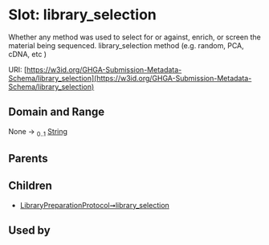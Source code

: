 
# Slot: library_selection


Whether any method was used to select for or against, enrich, or screen the material being sequenced. library_selection method (e.g. random, PCA, cDNA, etc )

URI: [https://w3id.org/GHGA-Submission-Metadata-Schema/library_selection](https://w3id.org/GHGA-Submission-Metadata-Schema/library_selection)


## Domain and Range

None &#8594;  <sub>0..1</sub> [String](types/String.md)

## Parents


## Children

 *  [LibraryPreparationProtocol➞library_selection](LibraryPreparationProtocol_library_selection.md)

## Used by


